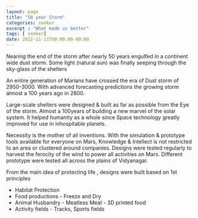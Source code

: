 ```yaml
---
layout: page
title: "50 year Storm"
categories: seeker
excerpt : "What made us better"
tags: [ seeker]
date: 2022-11-11T00:00:00-00:00
---
```


Nearing the end of the storm after nearly 50 years engulfed in a continent wide dust storm. Some light (natural sun)
was finally seeping through the sky-glass of the shelters

An entire generation of Marians have crossed the era of Dust storm of 2950-3000.  With advanced forecasting predictions
the growing storm almost a 100 years ago in 2800. 

Large-scale shelters were designed & built as far as possible from the Eye of the storm. Almost a 100years of building 
a new marvel of the solar system. It helped humanity as a whole since Space technology greatly improved for use
in inhospitable planets.

Necessity is the mother of all inventions. With the simulation & prototype tools available for everyone on Mars,
Knowledge & Intellect is not restricted to an area or clustered around companies. 
Designs were tested regularly to harvest the ferocity of the wind to power all activities on Mars.
Different prototype were tested all across the plains of Vidyanagar. 

From the main idea of protecting life , designs were built based on 1st principles
* Habitat Protection
* Food productions - Freeze and Dry
* Animal Husbandry - Meatless Meat - 3D printed food
* Activity fields - Tracks, Sports fields